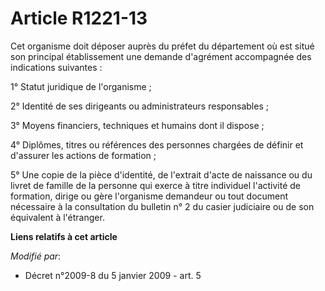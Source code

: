 # Article R1221-13

Cet organisme doit déposer auprès du préfet du département où est situé son principal établissement une demande d'agrément
accompagnée des indications suivantes :

1° Statut juridique de l'organisme ;

2° Identité de ses dirigeants ou administrateurs responsables ;

3° Moyens financiers, techniques et humains dont il dispose ;

4° Diplômes, titres ou références des personnes chargées de définir et d'assurer les actions de formation ;

5° Une copie de  la pièce d'identité, de l'extrait d'acte de naissance ou du livret de famille de  la personne qui exerce à
titre individuel l'activité de formation, dirige ou  gère l'organisme demandeur ou tout document nécessaire à la consultation
du  bulletin n° 2 du casier judiciaire ou de son équivalent à l'étranger.

**Liens relatifs à cet article**

_Modifié par_:

  - Décret n°2009-8 du 5 janvier 2009 - art. 5
